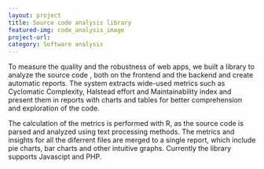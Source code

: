 ```yaml
---
layout: project
title: Source code analysis library
featured-img: code_analysis_image
project-url: 
category: Software analysis
---
```


To measure the quality and the robustness of web apps, we built a library to analyze the source code , both on the frontend and the backend and create automatic reports. The system extracts wide-used metrics such as Cyclomatic Complexity, Halstead effort and Maintainability index and present them in reports with charts and tables for better comprehension and exploration of the code.

The calculation of the metrics is performed with R, as the source code is parsed and analyzed using text processing methods. The metrics and insights for all the diferrent files are merged to a single report, which include pie charts, bar charts and other intuitive graphs. Currently the library supports Javascipt and PHP. 






